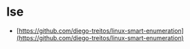 # lse

* [https://github.com/diego-treitos/linux-smart-enumeration](https://github.com/diego-treitos/linux-smart-enumeration)


